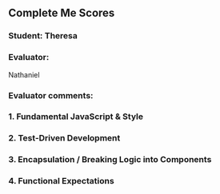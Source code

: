 ## Complete Me Scores
### Student: Theresa

### Evaluator:
Nathaniel

### Evaluator comments:


### 1. Fundamental JavaScript & Style

### 2. Test-Driven Development

### 3. Encapsulation / Breaking Logic into Components

### 4. Functional Expectations
